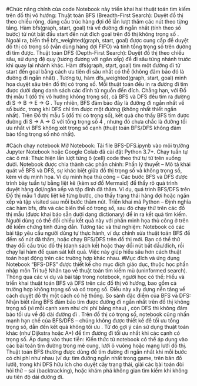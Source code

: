 #Chức năng chính của code
Notebook này triển khai hai thuật toán tìm kiếm trên đồ thị vô hướng:
Thuật toán BFS (Breadth-First Search): Duyệt đồ thị theo chiều rộng, dùng cấu trúc hàng đợi để lần lượt thăm các nút theo từng tầng. Hàm bfs(graph, start, goal) trả về đường đi ngắn nhất (tính theo số bước) từ nút bắt đầu start đến nút đích goal trên đồ thị không trọng số
. Ngoài ra, biến thể bfs_weighted(graph, start, goal) được cung cấp để duyệt đồ thị có trọng số (vẫn dùng hàng đợi FIFO) và tính tổng trọng số trên đường đi tìm được.
Thuật toán DFS (Depth-First Search): Duyệt đồ thị theo chiều sâu, sử dụng đệ quy (tương đương với ngăn xếp) để đi sâu từng nhánh trước khi quay lại nhánh khác. Hàm dfs(graph, start, goal) tìm một đường đi từ start đến goal bằng cách ưu tiên đi sâu nhất có thể (không đảm bảo đó là đường đi ngắn nhất)
. Tương tự, hàm dfs_weighted(graph, start, goal) minh họa duyệt sâu trên đồ thị có trọng số.
Mỗi thuật toán đều in ra đường đi tìm được dưới dạng danh sách các đỉnh từ nguồn đến đích. Chẳng hạn, với Đồ thị mẫu 1 (đồ thị vô hướng không trọng số), cả BFS và DFS đều tìm ra đường đi S → B → E → G
. Tuy nhiên, BFS đảm bảo đây là đường đi ngắn nhất về số bước, trong khi DFS chỉ tìm được một đường (không nhất thiết ngắn nhất). Trên Đồ thị mẫu 5 (đồ thị có trọng số), kết quả cho thấy BFS tìm được đường đi S → A → G với tổng trọng số 4
, nhưng đó chưa chắc là đường tối ưu nhất vì BFS không xét trọng số cạnh (thuật toán BFS/DFS không đảm bảo tổng trọng số nhỏ nhất).

#Cách chạy notebook 
Mở Notebook: Tải file BFS-DFS.ipynb vào môi trường Jupyter Notebook hoặc Google Colab đã cài đặt Python 3.7+.
Chạy tuần tự các ô mã: Thực hiện lần lượt từng ô (cell) code theo thứ tự từ trên xuống dưới. Notebook được chia thành các phần chính:
Phần lý thuyết – Mô tả khái quát về BFS và DFS, sự khác biệt giữa đồ thị trọng số và không trọng số, kèm ví dụ minh họa.
Ví dụ minh họa thủ công – Các bước BFS và DFS được trình bày tuần tự bằng liệt kê (kèm sơ đồ Mermaid) để thấy rõ quá trình duyệt hàng đợi/ngăn xếp và tập đỉnh đã thăm. Ví dụ, quá trình BFS/DFS trên Đồ thị mẫu 1 được liệt kê từng bước, cho thấy trạng thái hàng đợi hoặc ngăn xếp và tập visited sau mỗi bước thăm nút.
Triển khai mã Python – Định nghĩa các hàm bfs, dfs và các biến thể có trọng số, sau đó chạy thử trên các đồ thị mẫu (được khai báo sẵn dưới dạng dictionary) để in ra kết quả tìm kiếm. Người dùng có thể đối chiếu kết quả này với phần minh họa thủ công ở trên để kiểm chứng tính đúng đắn.
Tương tác và thử nghiệm: Notebook có các bài tập yêu cầu người dùng tự thực hành, ví dụ: chỉnh sửa thuật toán BFS để đếm số nút đã thăm, hoặc chạy BFS/DFS trên đồ thị mới. Bạn có thể thử thay đổi cấu trúc đồ thị (danh sách kề) hoặc thay đổi nút bắt đầu/đích, rồi chạy lại hàm để quan sát kết quả. Việc này giúp hiểu sâu hơn cách thuật toán hoạt động trên các trường hợp khác nhau.
#Mục đích và ứng dụng
Notebook “BFS-DFS” được thiết kế cho mục đích giáo dục, thuộc học phần nhập môn Trí tuệ Nhân tạo về thuật toán tìm kiếm mù (uninformed search). Thông qua các ví dụ và bài tập trong notebook, người học có thể:
Hiểu và triển khai thuật toán BFS và DFS trên các đồ thị vô hướng, bao gồm cả trường hợp không trọng số và có trọng số. Điều này xây dựng nền tảng về cách duyệt đồ thị một cách có hệ thống.
So sánh đặc điểm của BFS và DFS: Nhận biết rằng BFS đảm bảo tìm được đường đi ngắn nhất trên đồ thị không trọng số (vì mỗi cạnh xem như chi phí bằng nhau)
, còn DFS thì không đảm bảo tối ưu về độ dài đường đi
. Trên đồ thị có trọng số, notebook cũng nhấn mạnh hạn chế của BFS/DFS – chúng không được thiết kế để tối ưu tổng trọng số, dẫn đến kết quả không tối ưu
. Từ đó gợi ý cần sử dụng thuật toán khác (như Dijkstra hoặc A*) để tìm đường đi tối ưu nhất khi các cạnh có trọng số.
Áp dụng vào thực tiễn: Kiến thức từ notebook có thể áp dụng vào các bài toán tìm đường trong mê cung, lưới ô vuông hoặc mạng lưới đồ thị. Thuật toán BFS thường được dùng để tìm đường đi ngắn nhất khi mỗi bước có chi phí như nhau (ví dụ: tìm đường ngắn nhất trong game, trên bản đồ lưới), trong khi DFS hữu ích cho duyệt cây trạng thái, giải các bài toán đòi hỏi thử – sai (backtracking), hoặc khám phá không gian tìm kiếm khi không ưu tiên độ dài đường đi.
